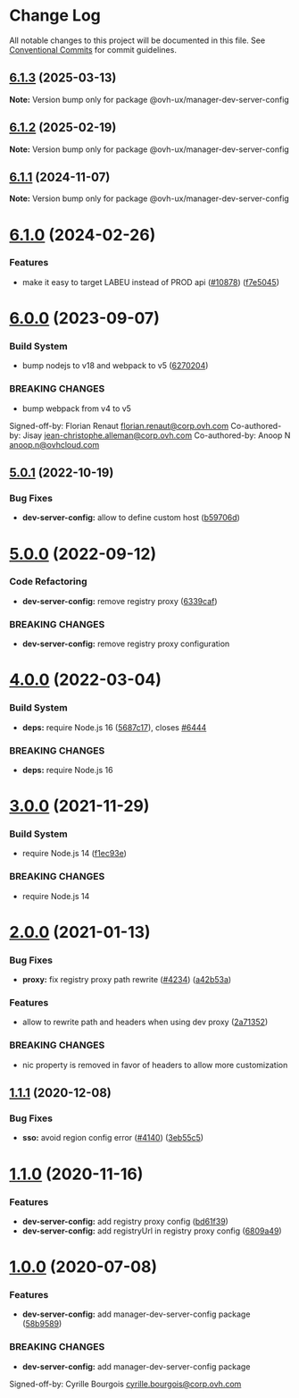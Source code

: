 # Change Log

All notable changes to this project will be documented in this file.
See [Conventional Commits](https://conventionalcommits.org) for commit guidelines.

## [6.1.3](https://github.com/ovh/manager/compare/@ovh-ux/manager-dev-server-config@6.1.2...@ovh-ux/manager-dev-server-config@6.1.3) (2025-03-13)

**Note:** Version bump only for package @ovh-ux/manager-dev-server-config





## [6.1.2](https://github.com/ovh/manager/compare/@ovh-ux/manager-dev-server-config@6.1.1...@ovh-ux/manager-dev-server-config@6.1.2) (2025-02-19)

**Note:** Version bump only for package @ovh-ux/manager-dev-server-config





## [6.1.1](https://github.com/ovh/manager/compare/@ovh-ux/manager-dev-server-config@6.1.0...@ovh-ux/manager-dev-server-config@6.1.1) (2024-11-07)

**Note:** Version bump only for package @ovh-ux/manager-dev-server-config





# [6.1.0](https://github.com/ovh/manager/compare/@ovh-ux/manager-dev-server-config@6.0.0...@ovh-ux/manager-dev-server-config@6.1.0) (2024-02-26)


### Features

* make it easy to target LABEU instead of PROD api ([#10878](https://github.com/ovh/manager/issues/10878)) ([f7e5045](https://github.com/ovh/manager/commit/f7e5045545056cdf6d3164e08ec63d08e5ed747e))





# [6.0.0](https://github.com/ovh/manager/compare/@ovh-ux/manager-dev-server-config@5.0.1...@ovh-ux/manager-dev-server-config@6.0.0) (2023-09-07)


### Build System

* bump nodejs to v18 and webpack to v5 ([6270204](https://github.com/ovh/manager/commit/6270204e59bbfb87ec000c5853be08027affbb69))


### BREAKING CHANGES

* bump webpack from v4 to v5

Signed-off-by: Florian Renaut <florian.renaut@corp.ovh.com>
Co-authored-by: Jisay <jean-christophe.alleman@corp.ovh.com>
Co-authored-by: Anoop N <anoop.n@ovhcloud.com>





## [5.0.1](https://github.com/ovh/manager/compare/@ovh-ux/manager-dev-server-config@5.0.0...@ovh-ux/manager-dev-server-config@5.0.1) (2022-10-19)


### Bug Fixes

* **dev-server-config:** allow to define custom host ([b59706d](https://github.com/ovh/manager/commit/b59706d20a3cf221ada6ab7779d14268dac84e9b))



# [5.0.0](https://github.com/ovh/manager/compare/@ovh-ux/manager-dev-server-config@4.0.0...@ovh-ux/manager-dev-server-config@5.0.0) (2022-09-12)


### Code Refactoring

* **dev-server-config:** remove registry proxy ([6339caf](https://github.com/ovh/manager/commit/6339caf22c59038a9fb45ae6c5fdfb336f6436e0))


### BREAKING CHANGES

* **dev-server-config:** remove registry proxy configuration



# [4.0.0](https://github.com/ovh/manager/compare/@ovh-ux/manager-dev-server-config@3.0.0...@ovh-ux/manager-dev-server-config@4.0.0) (2022-03-04)


### Build System

* **deps:** require Node.js 16 ([5687c17](https://github.com/ovh/manager/commit/5687c17f1ae65c07ffde12abeecd0f9a955af8b0)), closes [#6444](https://github.com/ovh/manager/issues/6444)


### BREAKING CHANGES

* **deps:** require Node.js 16



# [3.0.0](https://github.com/ovh/manager/compare/@ovh-ux/manager-dev-server-config@2.0.0...@ovh-ux/manager-dev-server-config@3.0.0) (2021-11-29)


### Build System

* require Node.js 14 ([f1ec93e](https://github.com/ovh/manager/commit/f1ec93ef1156184dda02762eb62c0d838be495b6))


### BREAKING CHANGES

* require Node.js 14



# [2.0.0](https://github.com/ovh/manager/compare/@ovh-ux/manager-dev-server-config@1.1.1...@ovh-ux/manager-dev-server-config@2.0.0) (2021-01-13)


### Bug Fixes

* **proxy:** fix registry proxy path rewrite ([#4234](https://github.com/ovh/manager/issues/4234)) ([a42b53a](https://github.com/ovh/manager/commit/a42b53a99fba7ad4c8d770587a661e42b15d30d3))


### Features

* allow to rewrite path and headers when using dev proxy ([2a71352](https://github.com/ovh/manager/commit/2a71352a5500e897b740a0ec47b9834eeb3eb3cc))


### BREAKING CHANGES

* nic property is removed in favor of headers to allow more customization



## [1.1.1](https://github.com/ovh/manager/compare/@ovh-ux/manager-dev-server-config@1.1.0...@ovh-ux/manager-dev-server-config@1.1.1) (2020-12-08)


### Bug Fixes

* **sso:** avoid region config error ([#4140](https://github.com/ovh/manager/issues/4140)) ([3eb55c5](https://github.com/ovh/manager/commit/3eb55c5453d131557a7dee28efbe69994610e22d))



# [1.1.0](https://github.com/ovh/manager/compare/@ovh-ux/manager-dev-server-config@1.0.0...@ovh-ux/manager-dev-server-config@1.1.0) (2020-11-16)


### Features

* **dev-server-config:** add registry proxy config ([bd61f39](https://github.com/ovh/manager/commit/bd61f396cea43c8c11a1e9c7dc0afb14bf924f89))
* **dev-server-config:** add registryUrl in registry proxy config ([6809a49](https://github.com/ovh/manager/commit/6809a491d88446ae3f843ba115ebb4c14843f99a))



# [1.0.0](https://github.com/ovh/manager/compare/@ovh-ux/manager-dev-server-config@0.0.0...@ovh-ux/manager-dev-server-config@1.0.0) (2020-07-08)


### Features

* **dev-server-config:** add manager-dev-server-config package ([58b9589](https://github.com/ovh/manager/commit/58b95892c056bf1333c6f4c7956e7a6f4485a47f))


### BREAKING CHANGES

* **dev-server-config:** add manager-dev-server-config package

Signed-off-by: Cyrille Bourgois <cyrille.bourgois@corp.ovh.com>
